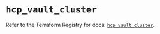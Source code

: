 # `hcp_vault_cluster`

Refer to the Terraform Registry for docs: [`hcp_vault_cluster`](https://registry.terraform.io/providers/hashicorp/hcp/0.92.0/docs/resources/vault_cluster).
